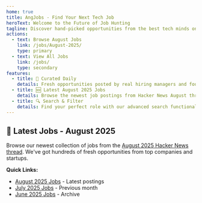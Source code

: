```yaml
---
home: true
title: AngJobs - Find Your Next Tech Job
heroText: Welcome to the Future of Job Hunting
tagline: Discover hand-picked opportunities from the best tech minds on Hacker News
actions:
  - text: Browse August Jobs
    link: /jobs/August-2025/
    type: primary
  - text: View All Jobs
    link: /jobs/
    type: secondary
features:
  - title: 🎯 Curated Daily
    details: Fresh opportunities posted by real hiring managers and founders
  - title: 🆕 Latest August 2025 Jobs
    details: Browse the newest job postings from Hacker News August thread
  - title: 🔍 Search & Filter
    details: Find your perfect role with our advanced search functionality
---
```


## 🚀 Latest Jobs - August 2025

Browse our newest collection of jobs from the [August 2025 Hacker News thread](/jobs/August-2025/). We've got hundreds of fresh opportunities from top companies and startups.

<div id="recent-jobs">
<JobSearch />
</div>

**Quick Links:**
- [August 2025 Jobs](/jobs/August-2025/) - Latest postings
- [July 2025 Jobs](/jobs/July-2025/) - Previous month  
- [June 2025 Jobs](/jobs/June-2025/) - Archive
